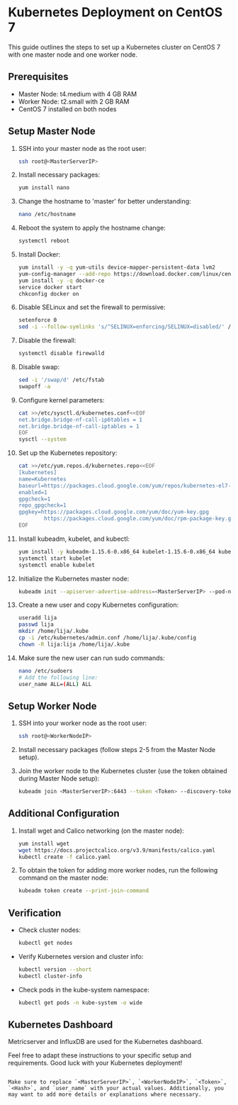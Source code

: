
# Kubernetes Deployment on CentOS 7

This guide outlines the steps to set up a Kubernetes cluster on CentOS 7 with one master node and one worker node.

## Prerequisites

- Master Node: t4.medium with 4 GB RAM
- Worker Node: t2.small with 2 GB RAM
- CentOS 7 installed on both nodes

## Setup Master Node

1. SSH into your master node as the root user:

   ```bash
   ssh root@<MasterServerIP>
   ```

2. Install necessary packages:

   ```bash
   yum install nano
   ```

3. Change the hostname to 'master' for better understanding:

   ```bash
   nano /etc/hostname
   ```

4. Reboot the system to apply the hostname change:

   ```bash
   systemctl reboot
   ```

5. Install Docker:

   ```bash
   yum install -y -q yum-utils device-mapper-persistent-data lvm2
   yum-config-manager --add-repo https://download.docker.com/linux/centos/docker-ce.repo
   yum install -y -q docker-ce
   service docker start
   chkconfig docker on
   ```

6. Disable SELinux and set the firewall to permissive:

   ```bash
   setenforce 0
   sed -i --follow-symlinks 's/^SELINUX=enforcing/SELINUX=disabled/' /etc/sysconfig/selinux
   ```

7. Disable the firewall:

   ```bash
   systemctl disable firewalld
   ```

8. Disable swap:

   ```bash
   sed -i '/swap/d' /etc/fstab
   swapoff -a
   ```

9. Configure kernel parameters:

   ```bash
   cat >>/etc/sysctl.d/kubernetes.conf<<EOF
   net.bridge.bridge-nf-call-ip6tables = 1
   net.bridge.bridge-nf-call-iptables = 1
   EOF
   sysctl --system
   ```

10. Set up the Kubernetes repository:

    ```bash
    cat >>/etc/yum.repos.d/kubernetes.repo<<EOF
    [kubernetes]
    name=Kubernetes
    baseurl=https://packages.cloud.google.com/yum/repos/kubernetes-el7-x86_64
    enabled=1
    gpgcheck=1
    repo_gpgcheck=1
    gpgkey=https://packages.cloud.google.com/yum/doc/yum-key.gpg
            https://packages.cloud.google.com/yum/doc/rpm-package-key.gpg
    EOF
    ```

11. Install kubeadm, kubelet, and kubectl:

    ```bash
    yum install -y kubeadm-1.15.6-0.x86_64 kubelet-1.15.6-0.x86_64 kubectl-1.15.6-0.x86_64
    systemctl start kubelet
    systemctl enable kubelet
    ```

12. Initialize the Kubernetes master node:

    ```bash
    kubeadm init --apiserver-advertise-address=<MasterServerIP> --pod-network-cidr=192.168.0.0/16
    ```

13. Create a new user and copy Kubernetes configuration:

    ```bash
    useradd lija
    passwd lija
    mkdir /home/lija/.kube
    cp -i /etc/kubernetes/admin.conf /home/lija/.kube/config
    chown -R lija:lija /home/lija/.kube
    ```

14. Make sure the new user can run sudo commands:

    ```bash
    nano /etc/sudoers
    # Add the following line:
    user_name ALL=(ALL) ALL
    ```

## Setup Worker Node

1. SSH into your worker node as the root user:

   ```bash
   ssh root@<WorkerNodeIP>
   ```

2. Install necessary packages (follow steps 2-5 from the Master Node setup).

3. Join the worker node to the Kubernetes cluster (use the token obtained during Master Node setup):

   ```bash
   kubeadm join <MasterServerIP>:6443 --token <Token> --discovery-token-ca-cert-hash <Hash>
   ```

## Additional Configuration

1. Install wget and Calico networking (on the master node):

   ```bash
   yum install wget
   wget https://docs.projectcalico.org/v3.9/manifests/calico.yaml
   kubectl create -f calico.yaml
   ```

2. To obtain the token for adding more worker nodes, run the following command on the master node:

   ```bash
   kubeadm token create --print-join-command
   ```

## Verification

- Check cluster nodes:

  ```bash
  kubectl get nodes
  ```

- Verify Kubernetes version and cluster info:

  ```bash
  kubectl version --short
  kubectl cluster-info
  ```

- Check pods in the kube-system namespace:

  ```bash
  kubectl get pods -n kube-system -o wide
  ```

## Kubernetes Dashboard

Metricserver and InfluxDB are used for the Kubernetes dashboard.

Feel free to adapt these instructions to your specific setup and requirements. Good luck with your Kubernetes deployment!
```

Make sure to replace `<MasterServerIP>`, `<WorkerNodeIP>`, `<Token>`, `<Hash>`, and `user_name` with your actual values. Additionally, you may want to add more details or explanations where necessary.
